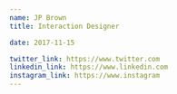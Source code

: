```yaml
---
name: JP Brown
title: Interaction Designer

date: 2017-11-15

twitter_link: https://www.twitter.com
linkedin_link: https://www.linkedin.com
instagram_link: https://www.instagram
---
```

